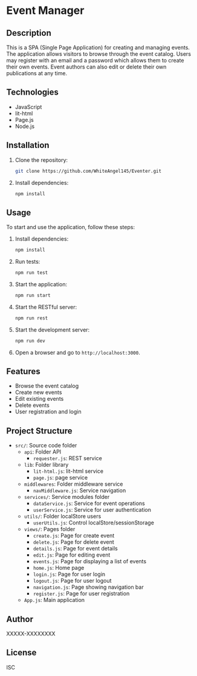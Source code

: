 # Event Manager

## Description
This is a SPA (Single Page Application) for creating and managing events. The application allows visitors to browse through the event catalog. Users may register with an email and a password which allows them to create their own events. Event authors can also edit or delete their own publications at any time.

## Technologies
- JavaScript
- lit-html
- Page.js
- Node.js

## Installation
1. Clone the repository:
    ```bash
    git clone https://github.com/WhiteAngel145/Eventer.git
    ```

2. Install dependencies:
    ```bash
    npm install
    ```

## Usage
To start and use the application, follow these steps:

1. Install dependencies:
    ```bash
    npm install
    ```
2. Run tests:
    ```bash
    npm run test
    ```
3. Start the application:
    ```bash
    npm run start
    ```
4. Start the RESTful server:
    ```bash
    npm run rest
    ```
5. Start the development server:
    ```bash
    npm run dev
    ```
6. Open a browser and go to `http://localhost:3000`.

## Features
- Browse the event catalog
- Create new events
- Edit existing events
- Delete events
- User registration and login

## Project Structure
- `src/`: Source code folder
    - `api`: Folder API
        - `requester.js`: REST service
    - `lib`: Folder library
        - `lit-html.js`: lit-html service
        - `page.js`: page service
    - `middlewares`: Folder middleware service
        - `navMiddleware.js`: Service navigation
    - `services/`: Service modules folder
        - `dataService.js`: Service for event operations
        - `userService.js`: Service for user authentication
    - `utils/`: Folder localStore users
        - `userUtils.js`: Control localStore/sessionStorage
    - `views/`: Pages folder
        - `create.js`: Page for create event
        - `delete.js`: Page for delete event
        - `details.js`: Page for event details
        - `edit.js`: Page for editing event
        - `events.js`: Page for displaying a list of events
        - `home.js`: Home page
        - `login.js`: Page for user login
        - `logout.js`: Page for user logout
        - `navigation.js`: Page showing navigation bar
        - `register.js`: Page for user registration
    - `App.js`: Main application

## Author
XXXXX-XXXXXXXX

## License
ISC
